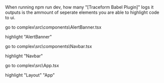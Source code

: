 When running npm run dev, how many "[Traceform Babel Plugin]" logs it outputs is the ammount of seperate elements you are able to highlight code to ui.

go to complex\src\components\AlertBanner.tsx

highlight "AlertBanner"

go to complex\src\components\Navbar.tsx

highlight "Navbar"

go to complex\src\App.tsx

highlight "Layout" "App"

